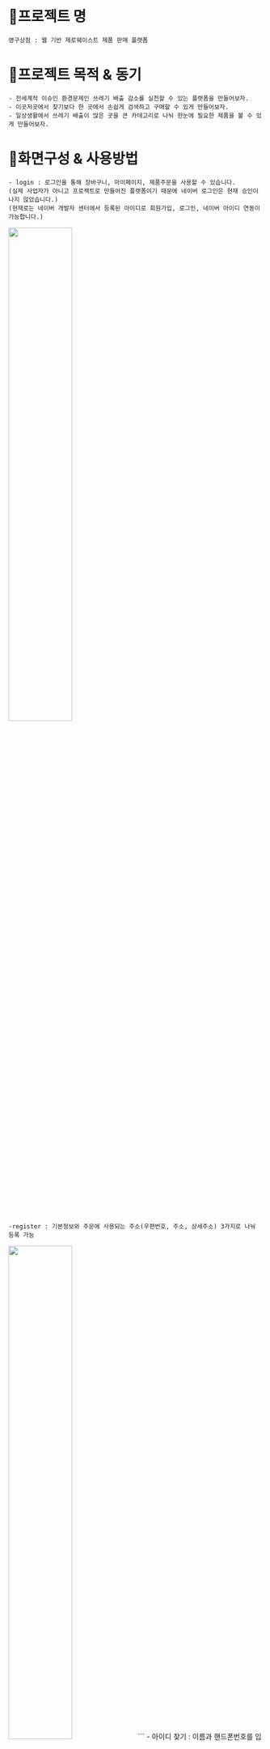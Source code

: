 # 🌳프로젝트 명
```
영구상점 : 웹 기반 제로웨이스트 제품 판매 플랫폼
```
# 🌳프로젝트 목적 & 동기
```
- 전세계적 이슈인 환경문제인 쓰레기 배출 감소를 실천할 수 있는 플랫폼을 만들어보자.
- 이곳저곳에서 찾기보다 한 곳에서 손쉽게 검색하고 구매할 수 있게 만들어보자.
- 일상생활에서 쓰레기 배출이 많은 곳을 큰 카테고리로 나눠 한눈에 필요한 제품을 볼 수 있게 만들어보자.
```
# 🌳화면구성 & 사용방법
```
- login : 로그인을 통해 장바구니, 마이페이지, 제품주문을 사용할 수 있습니다.
(실제 사업자가 아니고 프로젝트로 만들어진 플랫폼이기 때문에 네이버 로그인은 현재 승인이 나지 않았습니다.)
(현재로는 네이버 개발자 센터에서 등록된 아이디로 회원가입, 로그인, 네이버 아이디 연동이 가능합니다.)
```
<img width="50%" src="https://user-images.githubusercontent.com/108383043/206973803-05b328c9-c687-47d6-bfed-ab5779c78715.png"/>

```
-register : 기본정보와 주문에 사용되는 주소(우편번호, 주소, 상세주소) 3가지로 나눠 등록 가능
```
<img width="50%" src="https://user-images.githubusercontent.com/108383043/206975523-cc80249d-3e07-4a95-a785-7bbc3d6a7f59.png"/>
```
- 아이디 찾기 : 이름과 핸드폰번호를 입력하면 아이디 찾기 가능
